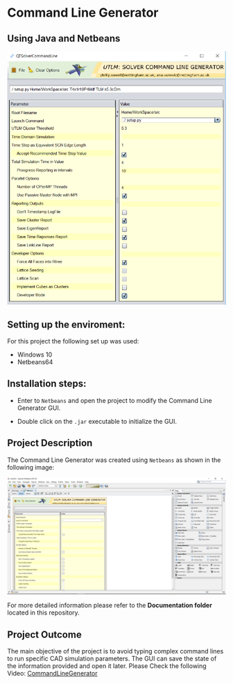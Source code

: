 # Command Line Generator
## Using Java and Netbeans

![](Img/commandLineGenerator.PNG)

## Setting up the enviroment:
For this project the following set up was used:
- Windows 10
- Netbeans64

## Installation steps:
- Enter to ```Netbeans``` and open the project to modify the Command Line Generator GUI.

- Double click on the ```.jar``` executable to initialize the GUI.

## Project Description
The Command Line Generator was created using ```Netbeans``` as shown in the following image:

![](Img/Project_Using_Netbeans.PNG)

For more detailed information please refer to the **Documentation folder** located in this repository. 

## Project Outcome
The main objective of the project is to avoid typing complex command lines to run specific CAD simulation parameters. The GUI can save the state of the information provided and open it later. Please Check the following Video: 
[CommandLineGenerator](https://www.youtube.com/watch?v=Mece2cjyfaY)
